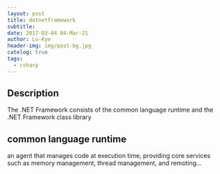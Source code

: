 ```yaml
---
layout: post
title: dotnetframework
subtitle: 
date: 2017-03-04 04-Mar-21
author: Lu-Kye
header-img: img/post-bg.jpg
catelog: true
tags: 
  - csharp
---
```

## Description 
The .NET Framework consists of the common language runtime and the .NET Framework class library

## common language runtime
an agent that manages code at execution time, providing core services such as memory management, thread management, and remoting...
